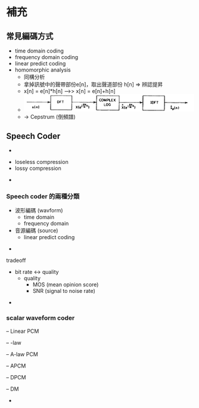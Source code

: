 # 補充

## 常見編碼方式

* time domain coding
* frequency domain coding
* linear predict coding
* homomorphic analysis
  * 同構分析
  * 拿掉訊號中的聲帶部份e\[n\]，取出聲道部份 h\[n\] =&gt; 辨認提昇
  * x\[n\] = e\[n\]\*h\[n\] --&gt;&gt; x\[n\] = e\[n\]+h\[n\]
  * ![](../.gitbook/assets/homomorphic-analysis.png)
  * -&gt; Cepstrum \(倒頻譜\)

## Speech Coder

-

* loseless compression
* lossy compression

-

### Speech coder 的兩種分類

* 波形編碼 \(wavform\)
  * time domain
  * frequency domain
* 音源編碼 \(source\)
  * linear predict coding

-

tradeoff

* bit rate &lt;-&gt; quality
  * quality 
    * MOS \(mean opinion score\)
    * SNR \(signal to noise rate\)

-

### scalar waveform coder

– Linear PCM

– -law

– A-law PCM

– APCM

– DPCM

– DM

-

